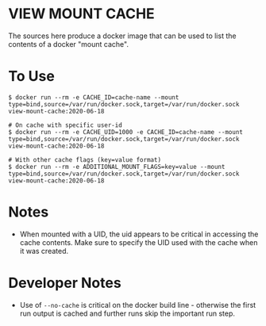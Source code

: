 # VIEW MOUNT CACHE

The sources here produce a docker image that can be used to list the contents of a docker "mount cache".


# To Use

    $ docker run --rm -e CACHE_ID=cache-name --mount type=bind,source=/var/run/docker.sock,target=/var/run/docker.sock view-mount-cache:2020-06-18

    # On cache with specific user-id
    $ docker run --rm -e CACHE_UID=1000 -e CACHE_ID=cache-name --mount type=bind,source=/var/run/docker.sock,target=/var/run/docker.sock view-mount-cache:2020-06-18

    # With other cache flags (key=value format)
    $ docker run --rm -e ADDITIONAL_MOUNT_FLAGS=key=value --mount type=bind,source=/var/run/docker.sock,target=/var/run/docker.sock view-mount-cache:2020-06-18


# Notes

* When mounted with a UID, the uid appears to be critical in accessing the cache contents.  Make sure to specify the UID used with the cache when it was created.


# Developer Notes

* Use of `--no-cache` is critical on the docker build line - otherwise the first run output is cached and further runs skip the important run step.

